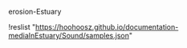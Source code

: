 erosion-Estuary

!reslist "https://hoohoosz.github.io/documentation-mediaInEstuary/Sound/samples.json"
